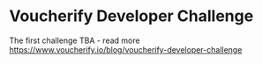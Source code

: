 # Voucherify Developer Challenge
The first challenge TBA - read more https://www.voucherify.io/blog/voucherify-developer-challenge 
